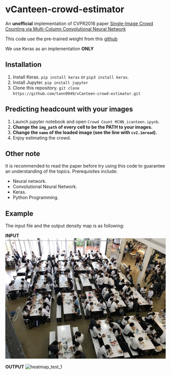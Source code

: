 # vCanteen-crowd-estimator

An **unofficial** implementation of CVPR2016 paper [Single-Image Crowd Counting via Multi-Column Convolutional Neural Network](https://www.cv-foundation.org/openaccess/content_cvpr_2016/papers/Zhang_Single-Image_Crowd_Counting_CVPR_2016_paper.pdf)

This code use the pre-trained weight from this [github](https://github.com/uestcchicken/crowd-counting-MCNN)

We use Keras as an implementation **ONLY**

## Installation
1. Install Keras. `pip install keras`  or `pip3 install keras`.
2. Install Jupyter. `pip install jupyter`
3. Clone this repository. `git clone https://github.com/tann9949/vCanteen-crowd-estimator.git`

## Predicting headcount with your images
1. Launch jupyter notebook and open `Crowd Count MCNN_icanteen.ipynb`.
2. **Change the `img_path` of every cell to be the PATH to your images.**
3. **Change the `name` of the loaded image (see the line with `cv2.imread`).**
4. Enjoy estimating the crowd.

## Other note
It is recommended to read the paper before try using this code to guarantee an understanding of the topics.
Prerequisites include: 
- Neural network.
- Convolutional Neural Network.
- Keras.
- Python Programming.

## Example
The input file and the output density map is as following:

**INPUT**
![test_1](/icanteen_img/test_1.jpg)

**OUTPUT**
![heatmap_test_1](/canteen_heat/heat_test_1.png)

